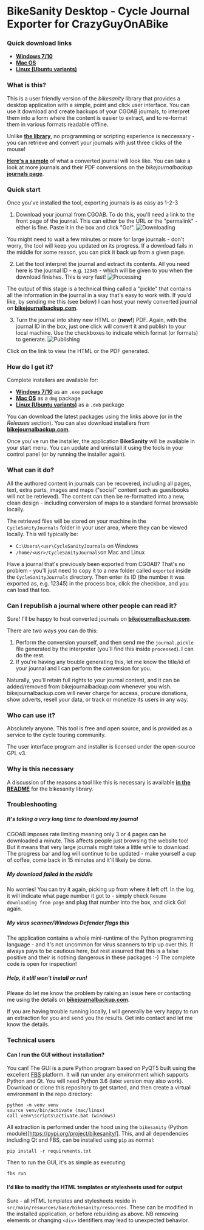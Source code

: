 # BikeSanity Desktop - Cycle Journal Exporter for CrazyGuyOnABike

### Quick download links

- [**Windows 7/10**](https://github.com/JohnHenrySplitMyHeart/bikesanity-ui/releases/download/v1.1.0/BikeSanitySetup.exe)
- [**Mac OS**](https://github.com/JohnHenrySplitMyHeart/bikesanity-ui/releases/download/v1.1.0/BikeSanity.dmg)
- [**Linux (Ubuntu variants)**](https://github.com/JohnHenrySplitMyHeart/bikesanity-ui/releases/download/v1.1.0/BikeSanity.deb)


### What is this?

This is a user friendly version of the _bikesanity_ library that provides a desktop application with a simple, point and click user interface. You can use it download and create backups of your CGOAB journals, to interpret them into a form where the content is easier to extract, and to re-format them in various formats readable offline.

Unlike [**the library**](https://github.com/JohnHenrySplitMyHeart/bikesanity/), no programming or scripting experience is neccessary - you can retrieve and convert your journals with just three clicks of the mouse!

[**Here's a sample**](https://www.bikejournalbackup.com/journals/sample/index.html) of what a converted journal will look like. You can take a look at more journals and their PDF conversions on the *bikejournalbackup* [**journals page**](https://www.bikejournalbackup.com/journals.html).


### Quick start

Once you've installed the tool, exporting journals is as easy as 1-2-3

1. Download your journal from CGOAB. To do this, you'll need a link to the front page of the journal. This can either be the URL or the "permalink" - either is fine. Paste it in the box and click "Go!".
![Downloading](docs/download.png "Downloading")

You might need to wait a few minutes or more for large journals - don't worry, the tool will keep you updated on its progress. If a download fails in the middle for some reason, you can pick it back up from a given page.

2. Let the tool interpret the journal and extract its contents. All you need here is the journal ID - e.g. `12345` - which will be given to you when the download finishes. This is very fast!
![Processing](docs/processing.png "Processing")

The output of this stage is a technical thing called a "pickle" that contains all the information in the journal in a way that's easy to work with. If you'd like, by sending me this (see below) I can host your newly converted journal on [**bikejournalbackup.com**](https://www.bikejournalbackup.com).

3. Turn the journal into shiny new HTML or (**new!**) PDF. Again, with the journal ID in the box, just one click will convert it and publish to your local machine. Use the checkboxes to indicate which format (or formats) to generate.
![Publishing](docs/publish.png "Publishing")

Click on the link to view the HTML or the PDF generated.


### How do I get it?

Complete installers are available for:

- [**Windows 7/10**](https://github.com/JohnHenrySplitMyHeart/bikesanity-ui/releases/download/v1.1.0/BikeSanitySetup.exe) as an `.exe` package
- [**Mac OS**](https://github.com/JohnHenrySplitMyHeart/bikesanity-ui/releases/download/v1.1.0/BikeSanity.dmg) as a `dmg` package
- [**Linux (Ubuntu variants)**](https://github.com/JohnHenrySplitMyHeart/bikesanity-ui/releases/download/v1.1.0/BikeSanity.deb) as a `.deb` package


You can download the latest packages using the links above (or in the _Releases_ section). You can also download installers from [**bikejournalbackup.com**](https://www.bikejournalbackup.com/download.html).

Once you've run the installer, the application **BikeSanity** will be available in your start menu. You can update and uninstall it using the tools in your control panel (or by running the installer again).

### What can it do?

All the authored content in journals can be recovered, including all pages, text, extra parts, images and maps ("social" content such as guestbooks will not be retrieved). The content can then be re-formatted into a new, clean design - including conversion of maps to a standard format browsable locally.

The retrieved files will be stored on your machine in the `CycleSanityJournals` folder in your user area, where they can be viewed locally. This will typically be:

- `C:\Users\<usr\CycleSanityJournals` on Windows
- `/home/<usr>/CycleSanityJournals`on Mac and Linux

Have a journal that's previously been exported from CGOAB? That's no problem - you'll just need to copy it to a new folder called `exported` inside the `CycleSanityJournals` directory. Then enter its ID (the number it was exported as, e.g. 12345) in the process box, click the checkbox, and you can load that too.

### Can I republish a journal where other people can read it?

Sure! I'll be happy to host converted journals on [**bikejournalbackup.com**](https://www.bikejournalbackup.com). 

There are two ways you can do this:

1. Perform the conversion yourself, and then send me the `journal.pickle` file generated by the interpreter (you'll find this inside `processed`). I can do the rest.
2. If you're having any trouble generating this, let me know the title/id of your journal and I can perform the conversion for you.

Naturally, you'll retain full rights to your journal content, and it can be added/removed from bikejournalbackup.com whenever you wish. bikejournalbackup.com will never charge for access, procure donations, show adverts, resell your data, or track or monetize its users in any way.

### Who can use it?

Absolutely anyone. This tool is free and open source, and is provided as a service to the cycle touring community. 

The user interface program and installer is licensed under the open-source GPL v3. 

### Why is this necessary

A discussion of the reasons a tool like this is necessary is available [**in the README**](https://github.com/JohnHenrySplitMyHeart/bikesanity#why-is-this-necessary) for the bikesanity library.

### Troubleshooting

##### It's taking a very long time to download my journal

CGOAB imposes rate limiting meaning only 3 or 4 pages can be downloaded a minute. This affects people just browsing the website too! But it means that very large journals might take a little while to download. The progress bar and log will continue to be updated - make yourself a cup of coffee, come back in 15 minutes and it'll likely be done.

##### My download failed in the middle

No worries! You can try it again, picking up from where it left off. In the log, it will indicate what page number it got to - simply check `Resume downloading from page` and plug that number into the box, and click Go! again.

##### My virus scanner/Windows Defender flags this

The application contains a whole mini-runtime of the Python programming language - and it's not uncommon for virus scanners to trip up over this. It always pays to be cautious here, but rest assurred that this is a false positive and their is nothing dangerous in these packages :-) The complete code is open for inspection!

##### Help, it still won't install or run!

Please do let me know the problem by raising an issue here or contacting me using the details on [**bikejournalbackup.com**](https://www.bikejournalbackup.com). 

If you are having trouble running locally, I will generally be very happy to run an extraction for you and send you the results. Get into contact and let me know the details.

### Technical users

#### Can I run the GUI without installation?

You can! The GUI is a pure Python program based on PyQT5 built using the excellent [FBS](https://build-system.fman.io/) platform. It will run under any environment which supports Python and Qt. You will need Python 3.6 (later version may also work). Download or clone this repository to get started, and then create a virtual environment in the repo directory:

    python -m venv venv
    source venv/bin/activate (mac/linux)
    call venv\scripts\activate.bat (windows)

All extraction is performed under the hood using the `bikesanity` (Python module)[https://pypi.org/project/bikesanity/]. This, and all dependencies including Qt and FBS, can be installed using `pip` as normal:

    pip install -r requirements.txt

Then to run the GUI, it's as simple as executing

    fbs run

#### I'd like to modify the HTML templates or stylesheets used for output

Sure - all HTML templates and stylesheets reside in `src/main/resources/base/bikesanity/resources`. These can be modified in the installed application, or before rebuilding as above. NB removing elements or changing `<div>` identifiers may lead to unexpected behavior.

